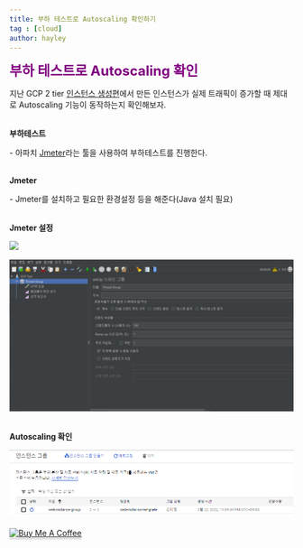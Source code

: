 ```yaml
---
title: 부하 테스트로 Autoscaling 확인하기
tag : [cloud]
author: hayley
---
```


<font size="5" color="purple"><b>부하 테스트로 Autoscaling 확인</b></font>
<p> 지난 GCP 2 tier <a href="https://hayleyshim.github.io/blog/gcp3">인스턴스 생성편</a>에서 만든 인스턴스가 실제 트래픽이 증가할 때 제대로 Autoscaling 기능이 동작하는지 확인해보자.
<br>
<br>  
<p><b>부하테스트</b>
<p>- 아파치 <a href="https://jmeter.apache.org/download_jmeter.cgi">Jmeter</a>라는 툴을 사용하여 부하테스트를 진행한다.
<br>
<br>
<p><b>Jmeter</b>
<p>- Jmeter를 설치하고 필요한 환경설정 등을 해준다(Java 설치 필요)
<br>
<br>
<p><b>Jmeter 설정</b>
<p><img src="https://github.com/hayleyshim/hayleyshim.github.io/blob/master/assets/images/projects/jmeter1.PNG?raw=true">  
<p><img src="https://github.com/hayleyshim/hayleyshim.github.io/blob/master/assets/images/projects/jmeter2.PNG?raw=true">    
<br>
<br>  
<P><b>Autoscaling 확인</b>
<p><img src="https://github.com/hayleyshim/hayleyshim.github.io/blob/master/assets/images/projects/jmeter3.PNG?raw=true">    
<br>
<br>  
<a href="https://www.buymeacoffee.com/yhshim17" target="_blank"><img src="https://www.buymeacoffee.com/assets/img/custom_images/orange_img.png" alt="Buy Me A Coffee" style="height: 41px !important;width: 174px !important;box-shadow: 0px 3px 2px 0px rgba(190, 190, 190, 0.5) !important;-webkit-box-shadow: 0px 3px 2px 0px rgba(190, 190, 190, 0.5) !important;" ></a>


